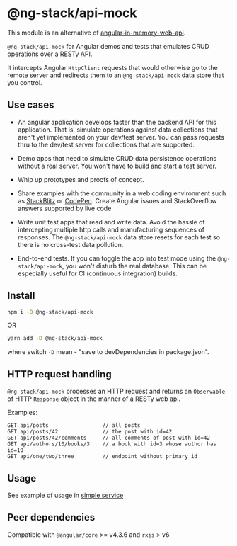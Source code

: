 # @ng-stack/api-mock

This module is an alternative of [angular-in-memory-web-api](https://github.com/angular/in-memory-web-api).

`@ng-stack/api-mock` for Angular demos and tests that emulates CRUD operations over a RESTy API.

It intercepts Angular `HttpClient` requests that would otherwise go to the remote server and redirects them to an `@ng-stack/api-mock` data store that you control.

## Use cases

- An angular application develops faster than the backend API for this application. That is, simulate operations against data collections that aren't yet implemented on your dev/test server. You can pass requests thru to the dev/test server for collections that are supported.

- Demo apps that need to simulate CRUD data persistence operations without a real server. You won't have to build and start a test server.

- Whip up prototypes and proofs of concept.

- Share examples with the community in a web coding environment such as [StackBlitz](https://stackblitz.com/) or [CodePen](https://codepen.io/). Create Angular issues and StackOverflow answers supported by live code.

- Write unit test apps that read and write data. Avoid the hassle of intercepting multiple http calls and manufacturing sequences of responses. The `@ng-stack/api-mock` data store resets for each test so there is no cross-test data pollution.

- End-to-end tests. If you can toggle the app into test mode using the `@ng-stack/api-mock`, you won't disturb the real database. This can be especially useful for CI (continuous integration) builds.

## Install

```bash
npm i -D @ng-stack/api-mock
```

OR

```bash
yarn add -D @ng-stack/api-mock
```

where switch `-D` mean - "save to devDependencies in package.json".

## HTTP request handling

`@ng-stack/api-mock` processes an HTTP request and returns an `Observable` of HTTP `Response` object in the manner of a RESTy web api.

Examples:

```text
GET api/posts                 // all posts
GET api/posts/42              // the post with id=42
GET api/posts/42/comments     // all comments of post with id=42
GET api/authors/10/books/3    // a book with id=3 whose author has id=10
GET api/one/two/three         // endpoint without primary id
```

## Usage

See example of usage in [simple service](https://github.com/KostyaTretyak/ng-stack/blob/master/src/app/services/api/api-mock/simple.service.ts)

## Peer dependencies

Compatible with `@angular/core` >= v4.3.6 and `rxjs` > v6

